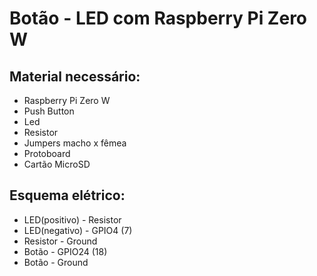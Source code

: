 # Botão - LED com Raspberry Pi Zero W
## Material necessário:
- Raspberry Pi Zero W
- Push Button
- Led
- Resistor
- Jumpers macho x fêmea
- Protoboard
- Cartão MicroSD

## Esquema elétrico:
- LED(positivo) - Resistor
- LED(negativo) - GPIO4 (7)
- Resistor - Ground
- Botão - GPIO24 (18)
- Botão - Ground
